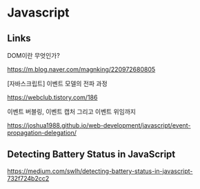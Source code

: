 # Javascript

## Links

DOM이란 무엇인가?

https://m.blog.naver.com/magnking/220972680805

[자바스크립트] 이벤트 모델의 전파 과정

https://webclub.tistory.com/186

이벤트 버블링, 이벤트 캡처 그리고 이벤트 위임까지

https://joshua1988.github.io/web-development/javascript/event-propagation-delegation/


## Detecting Battery Status in JavaScript

https://medium.com/swlh/detecting-battery-status-in-javascript-732f724b2cc2
